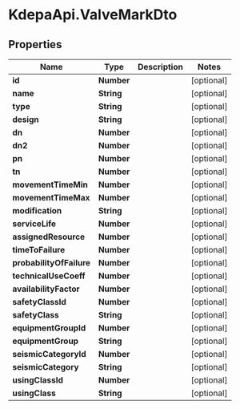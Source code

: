 # KdepaApi.ValveMarkDto

## Properties

Name | Type | Description | Notes
------------ | ------------- | ------------- | -------------
**id** | **Number** |  | [optional] 
**name** | **String** |  | [optional] 
**type** | **String** |  | [optional] 
**design** | **String** |  | [optional] 
**dn** | **Number** |  | [optional] 
**dn2** | **Number** |  | [optional] 
**pn** | **Number** |  | [optional] 
**tn** | **Number** |  | [optional] 
**movementTimeMin** | **Number** |  | [optional] 
**movementTimeMax** | **Number** |  | [optional] 
**modification** | **String** |  | [optional] 
**serviceLife** | **Number** |  | [optional] 
**assignedResource** | **Number** |  | [optional] 
**timeToFailure** | **Number** |  | [optional] 
**probabilityOfFailure** | **Number** |  | [optional] 
**technicalUseCoeff** | **Number** |  | [optional] 
**availabilityFactor** | **Number** |  | [optional] 
**safetyClassId** | **Number** |  | [optional] 
**safetyClass** | **String** |  | [optional] 
**equipmentGroupId** | **Number** |  | [optional] 
**equipmentGroup** | **String** |  | [optional] 
**seismicCategoryId** | **Number** |  | [optional] 
**seismicCategory** | **String** |  | [optional] 
**usingClassId** | **Number** |  | [optional] 
**usingClass** | **String** |  | [optional] 


